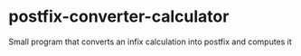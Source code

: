 # postfix-converter-calculator
Small program that converts an infix calculation into postfix and computes it
